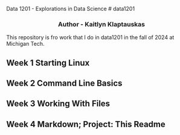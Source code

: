 Data 1201 - Explorations in Data Science # data1201
<h3 align="center">Author - Kaitlyn Klaptauskas</h3>
This repository is fro work that I do in data1201 in the fall of 2024 at Michigan Tech.

Week 1
Starting Linux
-
Week 2
Command Line Basics
-
Week 3
Working With Files
-
Week 4
Markdown;
Project: This Readme
-



